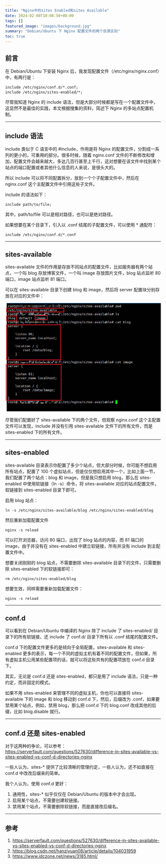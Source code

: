 ```yaml
---
title: "Nginx中的sites Enabled和sites Available"
date: 2024-02-08T10:08:50+08:00
tags: []
featured_image: "images/background.jpg"
summary: "Debian/Ubuntu 下 Nginx 配置文件的两个目录区别"
toc: true
---
```


## 前言

在 Debian/Ubuntu 下安装 Nginx 后，我发现配置文件（/etc/nginx/nginx.conf）中，有两行是：

```
include /etc/nginx/conf.d/*.conf;
include /etc/nginx/sites-enabled/*;
```

尽管我知道 Nginx 的 include 语法，但是大部分时候都是写在一个配置文件中，这显然不是最佳的实践，本文根据搜集的资料，简述下 Nginx 的多站点配置机制。

---

## include 语法

include 类似于 C 语言中的 #include，作用是将 Nginx 的配置文件，分割成一系列的更小的，可重用的部分。很多时候，随着 nginx.conf 文件的不断修改和增加，配置文件会越来越大，多达几百行甚至上千行，这对想要在该文件中找到某个站点的端口配置或者其他什么信息的人来说，是很头大的。

所以 include 可以将不同配置拆分，放到一个个子配置文件中，然后在 nginx.conf 这个主配置文件中引用这些子文件。

include 的语法如下：

```
include path/to/file;
```

其中，path/to/file 可以是相对路径，也可以是绝对路径。

如果想要在某个目录下，引入以 .conf 结尾的子配置文件，可以使用 * 通配符：

```
include /etc/nginx/conf.d/*.conf
```

---

## sites-available

sites-available 文件的作用是存放不同站点的配置文件，比如服务器有两个站点，一个叫 blog 存放博客文件，一个叫 image 存放图片文件，blog 站点监听 80 端口，image 站点监听 81 端口。

可以在 sites-available 目录下创建 blog 和 image，然后将 server 配置块分别存放在对应的文件中：

![](./images/1.jpg)

尽管我们配置好了 sites-available 下的两个文件，但观察 nginx.conf 这个主配置文件可以发现，include 并没有引用 sites-available 文件下的所有文件，而是 sites-enabled 下的所有文件。

---

## sites-enabled

sites-available 目录表示你配置了多少个站点，但大部分时候，你可能不想启用所有站点，配置了 100 个虚拟站点，但是仅仅想启用其中一个，比如上面一节，我们配置了两个站点：blog 和 image，但是我只想启用 blog，那么在 sites-enabled 中使用软链接（ln -s）命令，将 sites-available 对应的站点配置文件，软链接到 sites-enabled 目录下即可。

启用 blog 站点：

```
ln -s /etc/nginx/sites-available/blog /etc/nginx/sites-enabled/blog
```

然后重新加载配置文件

```
nginx -s reload
```

可以打开浏览器，访问 80 端口，出现了 blog 站点的内容，而 81 端口的 image，由于并没有在 sites-enabled 中建立软链接，所有并没有 include 到主配置文件中。

想要关闭刚刚的 blog 站点，不需要删除 sites-available 目录下的文件，只需要删除 sites-enabled 下的软链接即可：

```
rm /etc/nginx/sites-enabled/blog
```

想要生效，同样需要重新加载配置文件：

```
nginx -s reload
```

---

## conf.d

可以看到在 Debian/Ubuntu 中编译的 Nginx 除了 include 了 sites-enabled/ 目录下的所有软链接，还 include 了 conf.d/ 目录下所有以 .conf 结尾的配置文件。

conf.d 下的配置文件更多的是倾向于全局配置，sites-available 和 sites-enabled 更多的表示，每一个不同的虚拟主机有着不同的配置文件，但如果，所有虚拟主机公用某些配置项的话，就可以将这些共有的配置项放在 conf.d 目录下。

其实，无论是 conf.d 还是 sites-enabled，都只是用了 include 语法，只是一种约定，而非固定的模式。

如果不用 sites-enabled 来管理不同的虚拟主机，你也可以直接将 sites-available 下的 image 和 blog 移动到 conf.d 下，然后，后缀改为 .conf，如果要禁用某个站点，例如，禁用 blog，那么把 conf.d 下的 blog.conf 改成其他的后缀，比如 blog.disable 就行。

---

## conf.d 还是 sites-enabled

对于这两种的争论，可以参考：https://serverfault.com/questions/527630/difference-in-sites-available-vs-sites-enabled-vs-conf-d-directories-nginx

一些人认为，sites-* 提供了比较清晰的管理约定，一些人认为，还不如直接在 conf.d 中改改后缀来的简单。

我个人认为，使用 conf.d 更好：

1. 通用性，sites-* 似乎仅仅在 Debian/Ubuntu 的版本中才会出现。
2. 启用某个站点，不需要创建软链接。
3. 禁用某个站点，不需要删除软链接，而是直接改后缀名。

---

## 参考

1. https://serverfault.com/questions/527630/difference-in-sites-available-vs-sites-enabled-vs-conf-d-directories-nginx
2. https://blog.csdn.net/hanziyuan08/article/details/104031959
3. https://www.idczone.net/news/3185.html/
